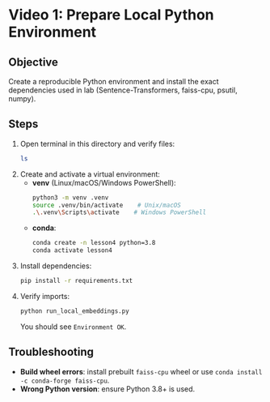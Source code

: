 # Video 1: Prepare Local Python Environment

## Objective
Create a reproducible Python environment and install the exact dependencies used in lab (Sentence-Transformers, faiss-cpu, psutil, numpy).

## Steps

1. Open terminal in this directory and verify files:
   ```bash
   ls
   ```
2. Create and activate a virtual environment:
   - **venv** (Linux/macOS/Windows PowerShell):
     ```bash
     python3 -m venv .venv
     source .venv/bin/activate    # Unix/macOS
     .\.venv\Scripts\activate    # Windows PowerShell
     ```
   - **conda**:
     ```bash
     conda create -n lesson4 python=3.8
     conda activate lesson4
     ```
3. Install dependencies:
   ```bash
   pip install -r requirements.txt
   ```
4. Verify imports:
   ```bash
   python run_local_embeddings.py
   ```
   You should see `Environment OK`.

## Troubleshooting

- **Build wheel errors**: install prebuilt `faiss-cpu` wheel or use `conda install -c conda-forge faiss-cpu`.
- **Wrong Python version**: ensure Python 3.8+ is used.

